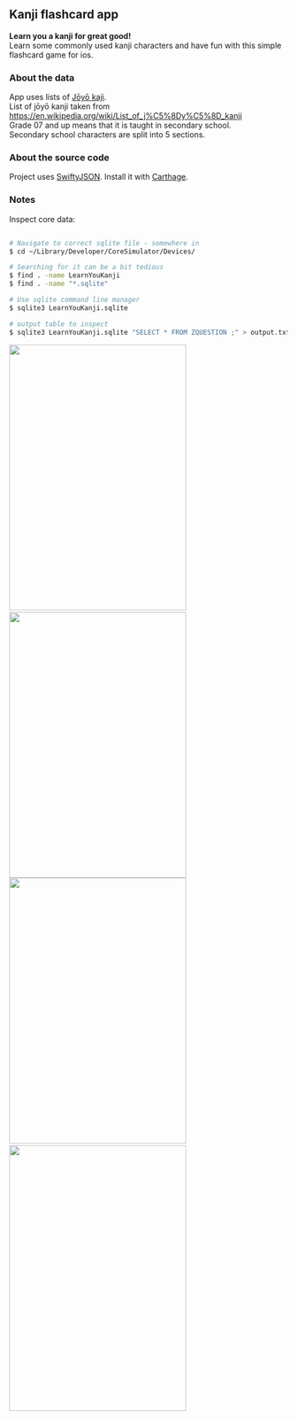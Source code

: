 
Kanji flashcard app 
-------------------

**Learn you a kanji for great good!**  
Learn some commonly used kanji characters and have fun with this simple flashcard game for ios.  

### About the data
App uses lists of [Jōyō kaji](https://en.wikipedia.org/wiki/J%C5%8Dy%C5%8D_kanji).  
List of jōyō kanji taken from https://en.wikipedia.org/wiki/List_of_j%C5%8Dy%C5%8D_kanji  
Grade 07 and up means that it is taught in secondary school.  
Secondary school characters are split into 5 sections.  

### About the source code
Project uses [SwiftyJSON](https://github.com/SwiftyJSON/SwiftyJSON). Install it with [Carthage](https://github.com/Carthage/Carthage).  

### Notes
Inspect core data:  
```bash

# Navigate to correct sqlite file - somewhere in 
$ cd ~/Library/Developer/CoreSimulator/Devices/

# Searching for it can be a bit tedious
$ find . -name LearnYouKanji
$ find . -name "*.sqlite"

# Use sqlite command line manager 
$ sqlite3 LearnYouKanji.sqlite

# output table to inspect
$ sqlite3 LearnYouKanji.sqlite "SELECT * FROM ZQUESTION ;" > output.txt
```

<img src="https://github.com/JamieRobertson/learn-you-kanji/blob/master/screenshots/github/lyk-screenshot-1.png" width="320" height="480" />
&nbsp;
<img src="https://github.com/JamieRobertson/learn-you-kanji/blob/master/screenshots/github/lyk-screenshot-2.png" width="320" height="480" />
<br style="clear: both;">

<img src="https://github.com/JamieRobertson/learn-you-kanji/blob/master/screenshots/github/lyk-screenshot-3.png" width="320" height="480" />
&nbsp;
<img src="https://github.com/JamieRobertson/learn-you-kanji/blob/master/screenshots/github/lyk-screenshot-4.png" width="320" height="480" />
